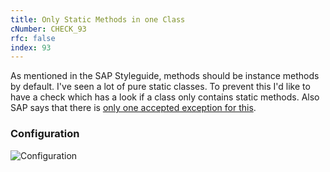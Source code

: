 ```yaml
---
title: Only Static Methods in one Class
cNumber: CHECK_93
rfc: false
index: 93
---
```


As mentioned in the SAP Styleguide, methods should be instance methods by default. I've seen a lot of pure static classes.
To prevent this I'd like to have a check which has a look if a class only contains static methods. 
Also SAP says that there is [only one accepted exception for this](https://github.com/SAP/styleguides/blob/master/clean-abap/CleanABAP.md#prefer-objects-to-static-classes).

### Configuration
![Configuration](/img/default_conf.png)
